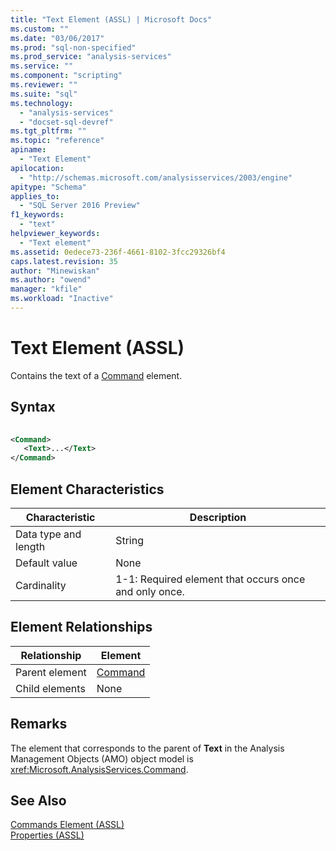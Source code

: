 ```yaml
---
title: "Text Element (ASSL) | Microsoft Docs"
ms.custom: ""
ms.date: "03/06/2017"
ms.prod: "sql-non-specified"
ms.prod_service: "analysis-services"
ms.service: ""
ms.component: "scripting"
ms.reviewer: ""
ms.suite: "sql"
ms.technology: 
  - "analysis-services"
  - "docset-sql-devref"
ms.tgt_pltfrm: ""
ms.topic: "reference"
apiname: 
  - "Text Element"
apilocation: 
  - "http://schemas.microsoft.com/analysisservices/2003/engine"
apitype: "Schema"
applies_to: 
  - "SQL Server 2016 Preview"
f1_keywords: 
  - "text"
helpviewer_keywords: 
  - "Text element"
ms.assetid: 0edece73-236f-4661-8102-3fcc29326bf4
caps.latest.revision: 35
author: "Minewiskan"
ms.author: "owend"
manager: "kfile"
ms.workload: "Inactive"
---
```

# Text Element (ASSL)
  Contains the text of a [Command](../../../analysis-services/scripting/objects/command-element-assl.md) element.  
  
## Syntax  
  
```xml  
  
<Command>  
   <Text>...</Text>  
</Command>  
```  
  
## Element Characteristics  
  
|Characteristic|Description|  
|--------------------|-----------------|  
|Data type and length|String|  
|Default value|None|  
|Cardinality|1-1: Required element that occurs once and only once.|  
  
## Element Relationships  
  
|Relationship|Element|  
|------------------|-------------|  
|Parent element|[Command](../../../analysis-services/scripting/objects/command-element-assl.md)|  
|Child elements|None|  
  
## Remarks  
 The element that corresponds to the parent of **Text** in the Analysis Management Objects (AMO) object model is <xref:Microsoft.AnalysisServices.Command>.  
  
## See Also  
 [Commands Element &#40;ASSL&#41;](../../../analysis-services/scripting/collections/commands-element-assl.md)   
 [Properties &#40;ASSL&#41;](../../../analysis-services/scripting/properties/properties-assl.md)  
  
  
